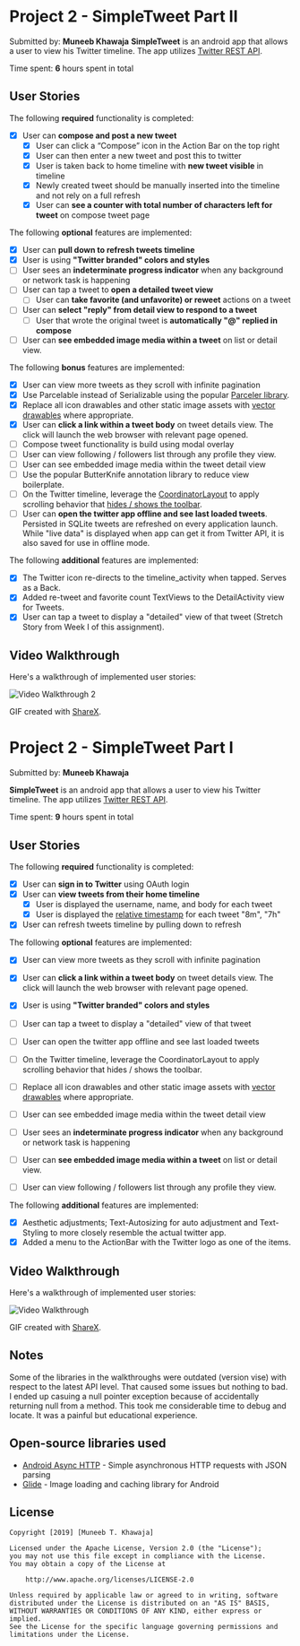# Project 2 - SimpleTweet Part II
Submitted by: **Muneeb Khawaja**
**SimpleTweet** is an android app that allows a user to view his Twitter timeline. The app utilizes [Twitter REST API](https://dev.twitter.com/rest/public).

Time spent: **6** hours spent in total

## User Stories

The following **required** functionality is completed:

* [x] User can **compose and post a new tweet**
  * [x] User can click a “Compose” icon in the Action Bar on the top right
  * [x] User can then enter a new tweet and post this to twitter
  * [x] User is taken back to home timeline with **new tweet visible** in timeline
  * [x] Newly created tweet should be manually inserted into the timeline and not rely on a full refresh
  * [x] User can **see a counter with total number of characters left for tweet** on compose tweet page

The following **optional** features are implemented:

* [x] User can **pull down to refresh tweets timeline**
* [x] User is using **"Twitter branded" colors and styles**
* [ ] User sees an **indeterminate progress indicator** when any background or network task is happening
* [ ] User can tap a tweet to **open a detailed tweet view**
  * [ ] User can **take favorite (and unfavorite) or reweet** actions on a tweet
* [ ] User can **select "reply" from detail view to respond to a tweet**
  * [ ] User that wrote the original tweet is **automatically "@" replied in compose**

* [ ] User can **see embedded image media within a tweet** on list or detail view.

The following **bonus** features are implemented:

* [x] User can view more tweets as they scroll with infinite pagination
* [x] Use Parcelable instead of Serializable using the popular [Parceler library](http://guides.codepath.org/android/Using-Parceler).
* [x] Replace all icon drawables and other static image assets with [vector drawables](http://guides.codepath.org/android/Drawables#vector-drawables) where appropriate.
* [x] User can **click a link within a tweet body** on tweet details view. The click will launch the web browser with relevant page opened.
* [ ] Compose tweet functionality is build using modal overlay
* [ ] User can view following / followers list through any profile they view.
* [ ] User can see embedded image media within the tweet detail view
* [ ] Use the popular ButterKnife annotation library to reduce view boilerplate.
* [ ] On the Twitter timeline, leverage the [CoordinatorLayout](http://guides.codepath.org/android/Handling-Scrolls-with-CoordinatorLayout#responding-to-scroll-events) to apply scrolling behavior that [hides / shows the toolbar](http://guides.codepath.org/android/Using-the-App-ToolBar#reacting-to-scroll).
* [ ] User can **open the twitter app offline and see last loaded tweets**. Persisted in SQLite tweets are refreshed on every application launch. While "live data" is displayed when app can get it from Twitter API, it is also saved for use in offline mode.

The following **additional** features are implemented:

* [x] The Twitter icon re-directs to the timeline_activity when tapped. Serves as a Back. 
* [x] Added re-tweet and favorite count TextViews to the DetailActivity view for Tweets.  
* [x] User can tap a tweet to display a "detailed" view of that tweet (Stretch Story from Week I of this assignment).

## Video Walkthrough

Here's a walkthrough of implemented user stories:

<img src='SimpleTweet_2_Walkthrough.gif' title='Video Walkthrough' width='' alt='Video Walkthrough 2' />

GIF created with [ShareX](https://getsharex.com/).


# Project 2 - SimpleTweet Part I

Submitted by: **Muneeb Khawaja**

**SimpleTweet** is an android app that allows a user to view his Twitter timeline. The app utilizes [Twitter REST API](https://dev.twitter.com/rest/public).

Time spent: **9** hours spent in total

## User Stories

The following **required** functionality is completed:

* [x] User can **sign in to Twitter** using OAuth login
* [x] User can **view tweets from their home timeline**
  * [x] User is displayed the username, name, and body for each tweet
  * [x] User is displayed the [relative timestamp](https://gist.github.com/nesquena/f786232f5ef72f6e10a7) for each tweet "8m", "7h"
* [x] User can refresh tweets timeline by pulling down to refresh

The following **optional** features are implemented:

* [x] User can view more tweets as they scroll with infinite pagination
* [x] User can **click a link within a tweet body** on tweet details view. The click will launch the web browser with relevant page opened.
* [x] User is using **"Twitter branded" colors and styles**
* [ ] User can tap a tweet to display a "detailed" view of that tweet
* [ ] User can open the twitter app offline and see last loaded tweets
* [ ] On the Twitter timeline, leverage the CoordinatorLayout to apply scrolling behavior that hides / shows the toolbar.
* [ ] Replace all icon drawables and other static image assets with [vector drawables](http://guides.codepath.org/android/Drawables#vector-drawables) where appropriate.
* [ ] User can see embedded image media within the tweet detail view
*  [ ] User sees an **indeterminate progress indicator** when any background or network task is happening
*  [ ] User can **see embedded image media within a tweet** on list or detail view.
*  [ ] User can view following / followers list through any profile they view.


The following **additional** features are implemented:

* [x] Aesthetic adjustments; Text-Autosizing for auto adjustment and Text-Styling to more closely resemble the actual twitter app. 
* [x] Added a menu to the ActionBar with the Twitter logo as one of the items.  

## Video Walkthrough

Here's a walkthrough of implemented user stories:

<img src='SimpleTweet App Walkthrough.gif' title='Video Walkthrough' width='' alt='Video Walkthrough' />

GIF created with [ShareX](https://getsharex.com/).

## Notes

Some of the libraries in the walkthroughs were outdated (version vise) with respect to the latest API level. That caused some issues but nothing to bad. 
I ended up casuing a null pointer exception because of accidentally returning null from a method. This took me considerable time to debug and locate. It was a 
painful but educational experience.

## Open-source libraries used

- [Android Async HTTP](https://github.com/loopj/android-async-http) - Simple asynchronous HTTP requests with JSON parsing
- [Glide](https://github.com/bumptech/glide) - Image loading and caching library for Android

## License

    Copyright [2019] [Muneeb T. Khawaja]

    Licensed under the Apache License, Version 2.0 (the "License");
    you may not use this file except in compliance with the License.
    You may obtain a copy of the License at

        http://www.apache.org/licenses/LICENSE-2.0

    Unless required by applicable law or agreed to in writing, software
    distributed under the License is distributed on an "AS IS" BASIS,
    WITHOUT WARRANTIES OR CONDITIONS OF ANY KIND, either express or implied.
    See the License for the specific language governing permissions and
    limitations under the License.


